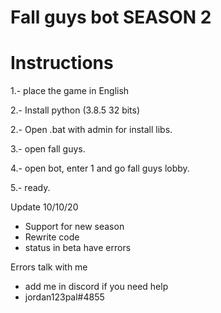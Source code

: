 # Fall guys bot SEASON 2

# Instructions

1.- place the game in English

2.- Install python (3.8.5 32 bits)

2.- Open .bat with admin for install libs.

3.- open fall guys.

4.- open bot, enter 1 and go fall guys lobby.

5.- ready.


Update 10/10/20

- Support for new season
- Rewrite code
- status in beta have errors

Errors talk with me
- add me in discord if you need help
- jordan123pal#4855

